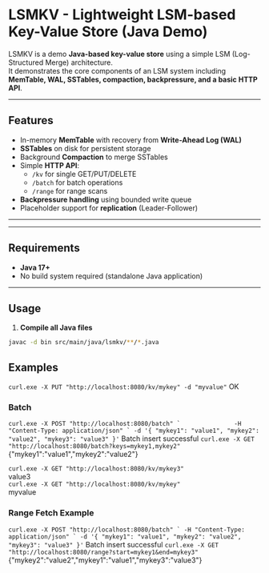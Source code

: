# LSMKV - Lightweight LSM-based Key-Value Store (Java Demo)

LSMKV is a demo **Java-based key-value store** using a simple LSM (Log-Structured Merge) architecture.  
It demonstrates the core components of an LSM system including **MemTable, WAL, SSTables, compaction, backpressure, and a basic HTTP API**.

---

## Features

- In-memory **MemTable** with recovery from **Write-Ahead Log (WAL)**
- **SSTables** on disk for persistent storage
- Background **Compaction** to merge SSTables
- Simple **HTTP API**:
    - `/kv` for single GET/PUT/DELETE
    - `/batch` for batch operations
    - `/range` for range scans
- **Backpressure handling** using bounded write queue
- Placeholder support for **replication** (Leader-Follower)

---


---

## Requirements

- **Java 17+**
- No build system required (standalone Java application)

---

## Usage

1. **Compile all Java files**

```bash
javac -d bin src/main/java/lsmkv/**/*.java
```

## Examples

```curl.exe -X PUT "http://localhost:8080/kv/mykey" -d "myvalue"```
OK
### Batch
```curl.exe -X POST "http://localhost:8080/batch" `              
  -H "Content-Type: application/json" `
   -d '{ "mykey1": "value1", "mykey2": "value2", "mykey3": "value3" }'```
Batch insert successful
```curl.exe -X GET "http://localhost:8080/batch?keys=mykey1,mykey2"```    
{"mykey1":"value1","mykey2":"value2"}

```curl.exe -X GET "http://localhost:8080/kv/mykey3"```          
value3                                                                                                                                                                              
```curl.exe -X GET "http://localhost:8080/kv/mykey"```                                                                                 
myvalue
### Range Fetch Example
```curl.exe -X POST "http://localhost:8080/batch" `
 -H "Content-Type: application/json" `
 -d '{ "mykey1": "value1", "mykey2": "value2", "mykey3": "value3" }'```
Batch insert successful
```curl.exe -X GET "http://localhost:8080/range?start=mykey1&end=mykey3"```
{"mykey2":"value2","mykey1":"value1","mykey3":"value3"}